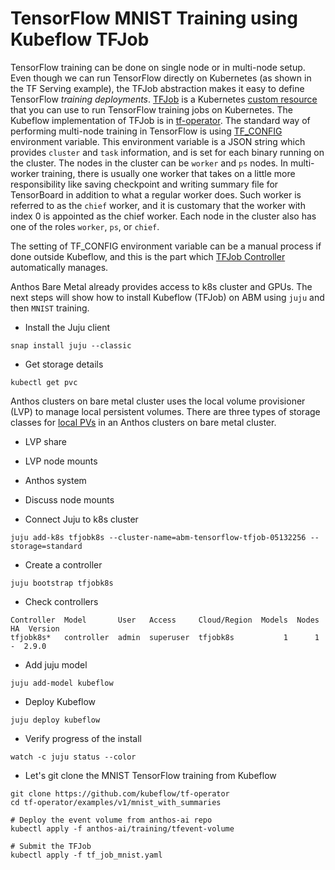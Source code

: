 # TensorFlow MNIST Training using Kubeflow TFJob
TensorFlow training can be done on single node or in multi-node setup. Even though we can run TensorFlow directly on Kubernetes (as shown in the TF Serving example), the TFJob abstraction makes it easy to define TensorFlow *training deployments*. [TFJob](https://www.kubeflow.org/docs/components/training/tftraining/) is a Kubernetes [custom resource](https://kubernetes.io/docs/concepts/extend-kubernetes/api-extension/custom-resources/) that you can use to run TensorFlow training jobs on Kubernetes. The Kubeflow implementation of TFJob is in [tf-operator](https://github.com/kubeflow/tf-operator). The standard way of performing multi-node training in TensorFlow is using [TF_CONFIG](https://www.tensorflow.org/guide/distributed_training#TF_CONFIG) environment variable. This environment variable is a JSON string which provides `cluster` and `task` information, and is set for each binary running on the cluster. The nodes in the cluster can be `worker` and `ps` nodes. In multi-worker training, there is usually one worker that takes on a little more responsibility like saving checkpoint and writing summary file for TensorBoard in addition to what a regular worker does. Such worker is referred to as the `chief` worker, and it is customary that the worker with index 0 is appointed as the chief worker. Each node in the cluster also has one of the roles `worker`, `ps`, or `chief`.

The setting of TF_CONFIG environment variable can be a manual process if done outside Kubeflow, and this is the part which [TFJob Controller](https://github.com/kubeflow/tf-operator/blob/master/tf_job_design_doc.md#controller) automatically manages. 

Anthos Bare Metal already provides access to k8s cluster and GPUs. The next steps will show how to install Kubeflow (TFJob) on ABM using `juju` and then `MNIST` training.

* Install the Juju client

```
snap install juju --classic
```

* Get storage details

```
kubectl get pvc
```

Anthos clusters on bare metal cluster uses the local volume provisioner (LVP) to manage local persistent volumes. There are three types of storage classes for [local PVs](https://cloud.google.com/anthos/clusters/docs/bare-metal/1.6/installing/storage) in an Anthos clusters on bare metal cluster. 
* LVP share
* LVP node mounts
* Anthos system

* Discuss node mounts

* Connect Juju to k8s cluster
```
juju add-k8s tfjobk8s --cluster-name=abm-tensorflow-tfjob-05132256 --storage=standard
```

* Create a controller
```
juju bootstrap tfjobk8s
```

* Check controllers

```
Controller  Model       User   Access     Cloud/Region  Models  Nodes  HA  Version
tfjobk8s*   controller  admin  superuser  tfjobk8s           1      1   -  2.9.0  
```

* Add juju model 

```
juju add-model kubeflow
```

* Deploy Kubeflow

``` 
juju deploy kubeflow
```

* Verify progress of the install

```
watch -c juju status --color
```

* Let's git clone the MNIST TensorFlow training from Kubeflow

```
git clone https://github.com/kubeflow/tf-operator
cd tf-operator/examples/v1/mnist_with_summaries

# Deploy the event volume from anthos-ai repo
kubectl apply -f anthos-ai/training/tfevent-volume

# Submit the TFJob
kubectl apply -f tf_job_mnist.yaml
```
